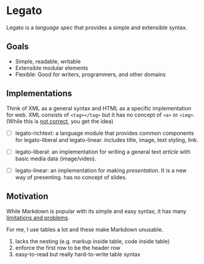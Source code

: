# Legato
Legato is a *language spec* that provides a simple and extensible syntax.


## Goals
- Simple, readable, writable
- Extensible modular elements
- Flexible: Good for writers, programmers, and other domains


## Implementations
Think of XML as a general syntax and HTML as a specific implementation for web.
XML consists of `<tag></tag>` but it has no concept of `<a>` or `<img>`.
(While this is [not correct](https://stackoverflow.com/questions/5558502/is-html5-valid-xml), you get the idea)

- [ ] legato-richtext: a language module that provides common components for legato-liberal and legato-linear.
  includes title, image, text styling, link.
- [ ] legato-liberal: an implementation for writing a general text *article* with basic media data (image/video).
- [ ] legato-linear: an implementation for making *presentation*. It is a new way of presenting. has no concept of slides.


## Motivation
While Markdown is popular with its simple and easy syntax, it has many [limitations and problems](http://ericholscher.com/blog/2016/mar/15/dont-use-markdown-for-technical-docs/).

For me, I use tables a lot and these make Markdown unusable.

1. lacks the nesting (e.g. markup inside table, code inside table)
2. enforce the first row to be the header row
3. easy-to-read but really hard-to-write table syntax
